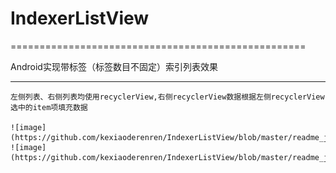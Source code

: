 # IndexerListView
===================================================

Android实现带标签（标签数目不固定）索引列表效果

------------------------------------------------------------

    左侧列表、右侧列表均使用recyclerView,右侧recyclerView数据根据左侧recyclerView选中的item项填充数据
    
    ![image](https://github.com/kexiaoderenren/IndexerListView/blob/master/readme_jpg/IndexerListView1.png)
    ![image](https://github.com/kexiaoderenren/IndexerListView/blob/master/readme_jpg/IndexerListView2.png)
